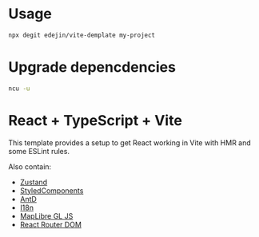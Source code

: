 # Usage

```bash
npx degit edejin/vite-demplate my-project
```

# Upgrade depencdencies

```bash
ncu -u
```

# React + TypeScript + Vite

This template provides a setup to get React working in Vite with HMR and some ESLint rules.

Also contain:
- [Zustand](https://github.com/pmndrs/zustand)
- [StyledComponents](https://styled-components.com/)
- [AntD](https://ant.design/)
- [I18n](https://formatjs.io/docs/getting-started/installation)
- [MapLibre GL JS](https://maplibre.org/maplibre-gl-js/docs/)
- [React Router DOM](https://reactrouter.com/en/main)
